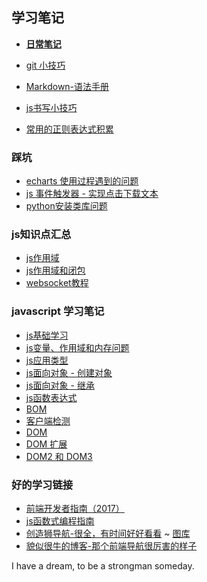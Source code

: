 ## 学习笔记

- **[日常笔记](./diary/index.md)**

- [git 小技巧](./skills/git小技巧.md)
- [Markdown-语法手册](http://blog.leanote.com/post/freewalk/Markdown-%E8%AF%AD%E6%B3%95%E6%89%8B%E5%86%8C)
- [js书写小技巧](./skills/js小技巧.md)
- [常用的正则表达式积累](./skills/常用的正则表达式积累.md)


### 踩坑
- [echarts 使用过程遇到的问题](./pits/echarts遇到的一些坑.md)
- [js 事件触发器 - 实现点击下载文本](./pits/js事件触发器点击下载文本.md)
- [python安装类库问题](./pits/python安装类库问题.md)

### js知识点汇总
- [js作用域](./js/js作用域.md)
- [js作用域和闭包](./js/js作用域和闭包.md)
- [websocket教程](./js/websocket.md)

### javascript 学习笔记
- [js基础学习](./js/note/js基础学习笔记一.md)
- [js变量、作用域和内存问题](./js/note/js变量-作用域和内存问题.md)
- [js应用类型](./js/note/js引用类型.md)
- [js面向对象 - 创建对象](./js/note/js面向对象-创建对象.md)
- [js面向对象 - 继承](./js/note/js面向对象-继承.md)
- [js函数表达式](./js/note/js函数表达式.md)
- [BOM](./js/note/BOM.md)
- [客户端检测](./js/note/客户端检测.md)
- [DOM](./js/note/DOM.md)
- [DOM 扩展](./js/note/DOM扩展.md)
- [DOM2 和 DOM3](./js/note/DOM2和DOM3.md)

### 好的学习链接
- [前端开发者指南（2017）](https://www.gitbook.com/book/sqrtthree/front-end-handbook-2017/details)
- [js函数式编程指南](https://www.gitbook.com/book/llh911001/mostly-adequate-guide-chinese/details)
- [创造狮导航-很全，有时间好好看看](http://chuangzaoshi.com/) ~ [图库](http://chuangzaoshi.com/icon/)
- [貌似很牛的博客-那个前端导航很厉害的样子](https://luuman.github.io)


I have a dream, to be a strongman someday.